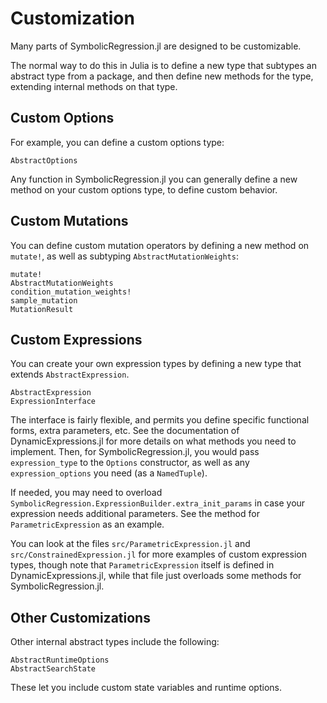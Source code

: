 # Customization

Many parts of SymbolicRegression.jl are designed to be customizable.

The normal way to do this in Julia is to define a new type that subtypes
an abstract type from a package, and then define new methods for the type,
extending internal methods on that type.

## Custom Options

For example, you can define a custom options type:

```@docs
AbstractOptions
```

Any function in SymbolicRegression.jl you can generally define a new method
on your custom options type, to define custom behavior.

## Custom Mutations

You can define custom mutation operators by defining a new method on
`mutate!`, as well as subtyping `AbstractMutationWeights`:

```@docs
mutate!
AbstractMutationWeights
condition_mutation_weights!
sample_mutation
MutationResult
```

## Custom Expressions

You can create your own expression types by defining a new type that extends `AbstractExpression`.

```@docs
AbstractExpression
ExpressionInterface
```

The interface is fairly flexible, and permits you define specific functional forms,
extra parameters, etc. See the documentation of DynamicExpressions.jl for more details on what
methods you need to implement. Then, for SymbolicRegression.jl, you would
pass `expression_type` to the `Options` constructor, as well as any
`expression_options` you need (as a `NamedTuple`).

If needed, you may need to overload `SymbolicRegression.ExpressionBuilder.extra_init_params` in
case your expression needs additional parameters. See the method for `ParametricExpression`
as an example.

You can look at the files `src/ParametricExpression.jl` and `src/ConstrainedExpression.jl`
for more examples of custom expression types, though note that `ParametricExpression` itself
is defined in DynamicExpressions.jl, while that file just overloads some methods for
SymbolicRegression.jl.

## Other Customizations

Other internal abstract types include the following:

```@docs
AbstractRuntimeOptions
AbstractSearchState
```

These let you include custom state variables and runtime options.
